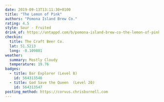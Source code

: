 ```yaml
---
date: 2019-09-13T13:11:30+0100
title: "The Lemon of Pink"
authors: "Pomona Island Brew Co."
rating: 4.5
style: Sour - Fruited
drink_of: https://untappd.com/b/pomona-island-brew-co-the-lemon-of-pink/3371091
checkin:
  title: The Craft Beer Co.
  lat: 51.5213
  long: -0.109801
weather:
  summary: Mostly Cloudy
  temperature: 19.76
badges:
  - title: Bar Explorer (Level 8)
    id: 564313546
  - title: God Save the Queen  (Level 20)
    id: 564313547
posting_method: https://corvus.chrisburnell.com
---
```

